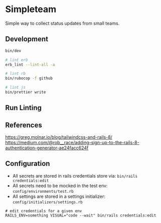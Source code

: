 # Simpleteam

Simple way to collect status updates from small teams.

## Development

```zsh
bin/dev

# lint erb
erb_lint --lint-all -a

# lint rb
bin/rubocop -f github

# lint js
bin/prettier write
```

## Run Linting

## References

https://greg.molnar.io/blog/tailwindcss-and-rails-8/
https://medium.com/@rob__race/adding-sign-up-to-the-rails-8-authentication-generator-ae24facc624f

## Configuration
- All secrets are stored in rails credentials store via: `bin/rails credentials:edit`
- All secrets need to be mocked in the test env: `config/environments/test.rb`
- All settings are stored in a settings initializer: `config/initializers/settings.rb`

```
# edit credentials for a given env
RAILS_ENV=something VISUAL="code --wait" bin/rails credentials:edit
```
